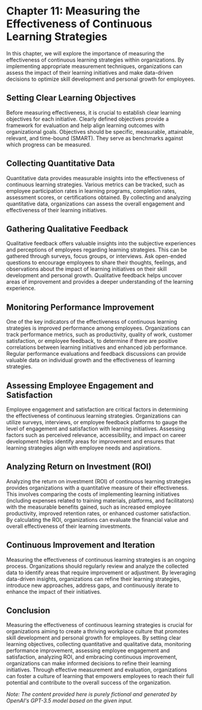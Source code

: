 Chapter 11: Measuring the Effectiveness of Continuous Learning Strategies
=========================================================================

In this chapter, we will explore the importance of measuring the effectiveness of continuous learning strategies within organizations. By implementing appropriate measurement techniques, organizations can assess the impact of their learning initiatives and make data-driven decisions to optimize skill development and personal growth for employees.

Setting Clear Learning Objectives
---------------------------------

Before measuring effectiveness, it is crucial to establish clear learning objectives for each initiative. Clearly defined objectives provide a framework for evaluation and help align learning outcomes with organizational goals. Objectives should be specific, measurable, attainable, relevant, and time-bound (SMART). They serve as benchmarks against which progress can be measured.

Collecting Quantitative Data
----------------------------

Quantitative data provides measurable insights into the effectiveness of continuous learning strategies. Various metrics can be tracked, such as employee participation rates in learning programs, completion rates, assessment scores, or certifications obtained. By collecting and analyzing quantitative data, organizations can assess the overall engagement and effectiveness of their learning initiatives.

Gathering Qualitative Feedback
------------------------------

Qualitative feedback offers valuable insights into the subjective experiences and perceptions of employees regarding learning strategies. This can be gathered through surveys, focus groups, or interviews. Ask open-ended questions to encourage employees to share their thoughts, feelings, and observations about the impact of learning initiatives on their skill development and personal growth. Qualitative feedback helps uncover areas of improvement and provides a deeper understanding of the learning experience.

Monitoring Performance Improvement
----------------------------------

One of the key indicators of the effectiveness of continuous learning strategies is improved performance among employees. Organizations can track performance metrics, such as productivity, quality of work, customer satisfaction, or employee feedback, to determine if there are positive correlations between learning initiatives and enhanced job performance. Regular performance evaluations and feedback discussions can provide valuable data on individual growth and the effectiveness of learning strategies.

Assessing Employee Engagement and Satisfaction
----------------------------------------------

Employee engagement and satisfaction are critical factors in determining the effectiveness of continuous learning strategies. Organizations can utilize surveys, interviews, or employee feedback platforms to gauge the level of engagement and satisfaction with learning initiatives. Assessing factors such as perceived relevance, accessibility, and impact on career development helps identify areas for improvement and ensures that learning strategies align with employee needs and aspirations.

Analyzing Return on Investment (ROI)
------------------------------------

Analyzing the return on investment (ROI) of continuous learning strategies provides organizations with a quantitative measure of their effectiveness. This involves comparing the costs of implementing learning initiatives (including expenses related to training materials, platforms, and facilitators) with the measurable benefits gained, such as increased employee productivity, improved retention rates, or enhanced customer satisfaction. By calculating the ROI, organizations can evaluate the financial value and overall effectiveness of their learning investments.

Continuous Improvement and Iteration
------------------------------------

Measuring the effectiveness of continuous learning strategies is an ongoing process. Organizations should regularly review and analyze the collected data to identify areas that require improvement or adjustment. By leveraging data-driven insights, organizations can refine their learning strategies, introduce new approaches, address gaps, and continuously iterate to enhance the impact of their initiatives.

Conclusion
----------

Measuring the effectiveness of continuous learning strategies is crucial for organizations aiming to create a thriving workplace culture that promotes skill development and personal growth for employees. By setting clear learning objectives, collecting quantitative and qualitative data, monitoring performance improvement, assessing employee engagement and satisfaction, analyzing ROI, and embracing continuous improvement, organizations can make informed decisions to refine their learning initiatives. Through effective measurement and evaluation, organizations can foster a culture of learning that empowers employees to reach their full potential and contribute to the overall success of the organization.

*Note: The content provided here is purely fictional and generated by OpenAI's GPT-3.5 model based on the given input.*
